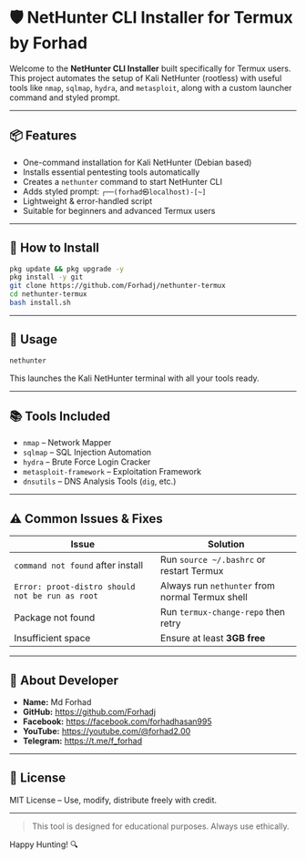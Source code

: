 # 🛡️ NetHunter CLI Installer for Termux by Forhad

Welcome to the **NetHunter CLI Installer** built specifically for Termux users. This project automates the setup of Kali NetHunter (rootless) with useful tools like `nmap`, `sqlmap`, `hydra`, and `metasploit`, along with a custom launcher command and styled prompt.

---

## 📦 Features

- One-command installation for Kali NetHunter (Debian based)
- Installs essential pentesting tools automatically
- Creates a `nethunter` command to start NetHunter CLI
- Adds styled prompt: `┌──(forhad㉿localhost)-[~]`
- Lightweight & error-handled script
- Suitable for beginners and advanced Termux users

---

## 🚀 How to Install

```bash
pkg update && pkg upgrade -y
pkg install -y git
git clone https://github.com/Forhadj/nethunter-termux
cd nethunter-termux
bash install.sh
```

---

## 🔧 Usage

```bash
nethunter
```

This launches the Kali NetHunter terminal with all your tools ready.

---

## 📚 Tools Included

- `nmap` – Network Mapper
- `sqlmap` – SQL Injection Automation
- `hydra` – Brute Force Login Cracker
- `metasploit-framework` – Exploitation Framework
- `dnsutils` – DNS Analysis Tools (`dig`, etc.)

---

## ⚠️ Common Issues & Fixes

| Issue                                      | Solution                                       |
|--------------------------------------------|------------------------------------------------|
| `command not found` after install          | Run `source ~/.bashrc` or restart Termux       |
| `Error: proot-distro should not be run as root` | Always run `nethunter` from normal Termux shell |
| Package not found                          | Run `termux-change-repo` then retry            |
| Insufficient space                         | Ensure at least **3GB free**                    |

---

## 🙋 About Developer

- **Name:** Md Forhad  
- **GitHub:** https://github.com/Forhadj  
- **Facebook:** https://facebook.com/forhadhasan995  
- **YouTube:** https://youtube.com/@forhad2.00  
- **Telegram:** https://t.me/f_forhad  

---

## 📜 License

MIT License – Use, modify, distribute freely with credit.

---

> This tool is designed for educational purposes. Always use ethically.

Happy Hunting! 🔍
